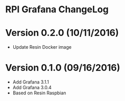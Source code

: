 RPI Grafana ChangeLog
=================================

# Version 0.2.0 (10/11/2016)

- Update Resin Docker image

# Version 0.1.0 (09/16/2016)

- Add Grafana 3.1.1
- Add Grafana 3.0.4
- Based on Resin Raspbian
